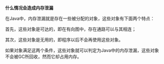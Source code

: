 **什么情况会造成内存泄漏**

在Java中，内存泄漏就是存在一些被分配的对象，这些对象有下面两个特点：

首先，这些对象是可达的，即在有向图中，存在通路可以与其相连；

其次，这些对象是无用的，即程序以后不会再使用这些对象。

如果对象满足这两个条件，这些对象就可以判定为Java中的内存泄漏，这些对象不会被GC所回收，然而它却占用内存。

